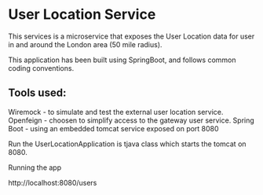 # User Location Service

This services is a microservice that exposes the User Location data for user in and around the London area (50 mile radius).

This application has been built using SpringBoot, and follows common coding conventions.

## Tools used:

Wiremock  - to simulate and test the external user location service.
Openfeign - choosen to simplify access to the gateway user service.
Spring Boot - using an embedded tomcat service exposed on port 8080


Run the UserLocationApplication is tjava class which starts the tomcat on 8080.

Running the app

http://localhost:8080/users
